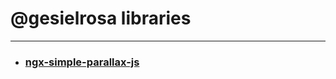 # @gesielrosa libraries

<hr>

- ### [ngx-simple-parallax-js](projects/ngx-simple-parallax-js/README.md)
